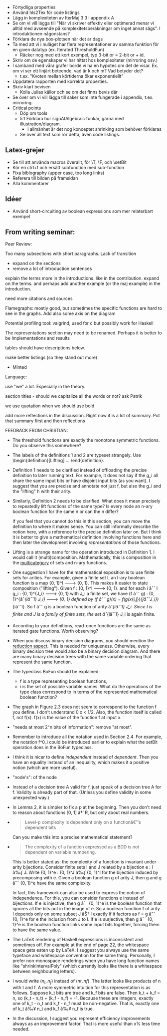 - Förtydliga properties
- Använd hls2Tex för code listings
- Lägg in komplexiteten av IterMaj 3 3 i appendix A
- Se om vi vill lägga till "När vi skriver effektiv eller optimerad menar vi alltid med avseende på komplexitetsberäkningar om inget annat sägs". I introduktionen någonstans?
- Förklara de nya box-plotsen när det är dags
- Ta med att vi i nuläget har flera representationer av samma funktion för en given datatyp (ex. Iterated ThresholdFun)
	- Räcker nog med ett kort exempel, typ 3-bit or = 2-bit or + id.
- Skriv om de egenskaper vi har hittat hos komplexiteter (mirroring osv.)
- I samband med våra grafer borde vi ha en hypotes om det de visar. Ex. om vi ser ett linjärt beteende, vad är k och m? Vad betyder det?
	- t.ex. "Kvoten mellan körtiderna ökar exponentiellt"
- Uppdatera rapporten med korrekta properties.
- Skriv klart bevisen
	- Kolla Julias källor och se om det finns bevis där
- Se över om vi vill lägga till saker som inte fungerade i appendix, t.ex. mirroring.
- Critical points
	- Döp om tools
	- 5.1 Förklara hur signAtAlgebraic funkar, gärna med illustration/diagram.
		- I allmänhet är det nog konceptet shrinking som behöver förklaras
	- Se över all text som rör detta, även code listings.

## Latex-grejer

- Se till att använda macros överallt, för \T, \F, och \setBit
- Kör en ctrl+f och ersätt subfunction med sub-function
- Fixa biblography (upper case, too long links)
- Referera till bilden på framsidan 
- Alla kommentarer

## Idéer

- Använd short-circuiting av boolean expressions som mer relaterbart exempel

## From writing seminar: 

Peer Review: 

Too many subsections with short paragraphs. Lack of transition 
- expand on the sections 
- remove a lot of introduction sentences

explain the terms more in the introductions. like in the contribution. expand on the terms. and perhaps add another example (or the maj example) in the introduction.  

need more citations and sources 

Flamegraphs: mostly good, but sometimes the specific functions are hard to see in the graphs. Add also some axis on the diagram

Potential profiling tool: valgrind, used for c but possibly work for Haskell

The representations section may need to be renamed. Perhaps it is better to be Implementations and results

tables should have descriptions below. 

make better listings (so they stand out more)
- Minted



Language: 

use "we" a lot. Especially in the theory. 

section titles - should we capitalize all the words or not? ask Patrik 

we use quotation when we should use bold

add more reflections in the discussion. Right now it is a lot of summary. Put that summary first and then reflections



FEEDBACK FROM CHRISTIAN: 

* The threshold functions are exactly the monotone symmetric functions.
  Do you observe this somewhere?

* The labels of the definitions 1 and 2 are typeset strangely.
  Use \begin{definition}[Lifting] ... \end{definition}.

* Definition 1 needs to be clarified instead of offloading the precise definition to later running text.
  For example, it does not say if the g_i all share the same input bits or have disjoint input bits (as you want).
  I suggest that you are precise and annotate not just f, but also the g_i and the "lifting" h with their arity.

* Similarly, Definition 2 needs to be clarified.
  What does it mean precisely to repeatedly lift functions of the same type?
  Is every node an n-ary boolean function for the same n or can the n differ?

  If you feel that you cannot do this in this section, you can move the definition to where it makes sense.
  You can still informally describe the notion here, with a reference to the precise definition later on.
  But I think it is better to give a mathematical definition involving functions here and then later the development involving *representations* of those functions.

* Lifting is a strange name for the operation introduced in Definition 1.
  I would call it (multi)composition.
  Mathematically, this is composition in the [multicategory](https://en.wikipedia.org/wiki/Multicategory#Examples) of sets and n-ary functions.

* One suggestion I have for the mathematical exposition is to use finite sets for arities.
  For example, given a finite set I, an I-ary boolean function is a map
    {0, 1}^I ---> {0, 1}.
  This makes it easier to state composition ("lifting").
  Given
    f : {0, 1}^I ---> {0, 1}.
  and for each i âˆˆ I
    g_i : {0, 1}^{J_i} ---> {0, 1}
  with J_i a finite set, we have
    (f âˆ˜ g) : (0, 1}^{âˆ_{iâˆˆI} J_i} ---> {0, 1}
  defined by
    (f âˆ˜ g)(x) = f(g(x_{i,j})_{jâˆˆJ_i})_{iâˆˆI}.
  So f âˆ˜ g is a boolean function of arity âˆ_{iâˆˆI} J_i.
  Since I is finite and J is a family of finite sets, the set âˆ_{iâˆˆI} J_i is again finite.

* According to your definitions, read-once functions are the same as iterated gate functions.
  Worth observing?

* When you discuss binary decision diagrams, you should mention the [reduction aspect](https://en.wikipedia.org/wiki/Binary_decision_diagram#Definition).
  This is needed for uniqueness.
  Otherwise, every binary decision tree would also be a binary decision diagram.
  And there are many binary decision trees with the same variable ordering that represent the same function.

* The typeclass BoFun should be explained:
  * f is a type representing boolean functions,
  * i is the set of possible variable names.
  What do the operations of the type class correspond to in terms of the represented mathematical boolean function?

* The graph in Figure 2.3 does not seem to correspond to the function f you define.
  I don't understand 0 x < 1/2.
  Also, the function itself is called f, not f(x).
  f(x) is the value of the function f at input x.

* "needs at most 2^n bits of information": remove "at most".

* Remember to introduce all the notation used in Section 2.4.
  For example, the notation f^0_i could be introduced earlier to explain what the setBit operation does in the BoFun typeclass.

* I think it is nicer to define *independent* instead of *dependent*.
  Then you have an equality instead of an inequality, which makes it a positive notion (which are more useful).

* "node's": of the node

* Instead of a decision tree A valid for f, just speak of a decision tree A for f.
  Validity is already part of that.
  (Unless you define validity in some unexpected way.)

* In Lemma 2, it is simpler to fix a p at the beginning.
  Then you don't need to reason about functions [0, 1] â†’ R, but only about real numbers.

* > Level-p complexity is dependent only on a functionâ€™s dependent bits

  Can you make this into a precise mathematical statement?

* > The complexity of a function expressed as a BDD is not dependent on
variable numbering.

  This is better stated as: the complexity of a function is invariant under arity bijections.
  Consider finite sets I and J related by a bijection e : I â‰ƒ J.
  Write
    {0, 1}^e : {0, 1}^J â‰ƒ {0, 1}^I
  for the bijection induced by precomposing with e.
  Given a boolean function g of arity J, then g and g âˆ˜ {0, 1}^e have the same complexity.

  In fact, this framework can also be used to express the notion of independence.
  For this, you can consider functions e instead of bijections.
  If e is injective, then g âˆ˜ {0, 1}^e is the boolean function that ignores all the bits not in the image of e.
  So a boolean function f of arity I depends only on some subset J âŠ† I exactly if it factors as f = g âˆ˜ {0, 1}^e for e the inclusion from J to I.
  If e is surjective, then g âˆ˜ {0, 1}^e is the boolean function links some input bits together, forcing them to have the same value.

* The LaTeX rendering of Haskell expressions is inconsistent and sometimes off.
  For example at the end of page 22, the whitespace space gets eaten up by LaTeX.
  I suggest you always use the same typeface and whitespace convention for the same thing.
  Personally, I prefer non-monospace renderings when you have long function names like "shrinkIntervalPoly" (which currently looks like there is a whitespace between neighbouring letters).

* I would write $(n_t, n_f)$ instead of $(nt, nf)$.
  The latter looks like products of n with t and f.
  A more symmetric intuition for this representation is as follows.
  Suppose k_t bits are true and k_f bits are false.
  Then k_t + k_f = n, so (k_t - n_t) + (k_f - n_f) = -1.
  Because these are integers, exactly one of k_t - n_t and k_f - n_f must be non-negative.
  That is, exactly one of k_t â‰¥ n_t and k_f â‰¥ n_f is true.

* In the discussion, I suggest you represent efficiency improvements always as an improvement factor.
  That is more useful than x% less time needed.


